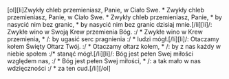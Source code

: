 [ol][li]Zwykły chleb przemieniasz, Panie, w Ciało Swe. * Zwykły chleb przemieniasz, Panie, w Ciało Swe. * Zwykły chleb przemieniasz, Panie, * by nasycić nim bez granic, * by nasycić nim bez granic dzisiaj mnie.[/li][li]/: Zwykłe wino w Swoją Krew przemienia Bóg. :/ * Zwykłe wino w Krew przemienia, * /: by ugasić serc pragnienia :/ * ludzi mógł.[/li][li]/: Otaczamy kołem Święty Ołtarz Twój. :/ * Otaczamy ołtarz kołem, * /: by z nas każdy w niebie społem :/* stanąć mógł.[/li][li]/: Bóg jest pełen Swej miłości względem nas, :/ * Bóg jest pełen Swej miłości, * /: a tak mało w nas wdzięczności :/ * za ten cud.[/li][/ol]